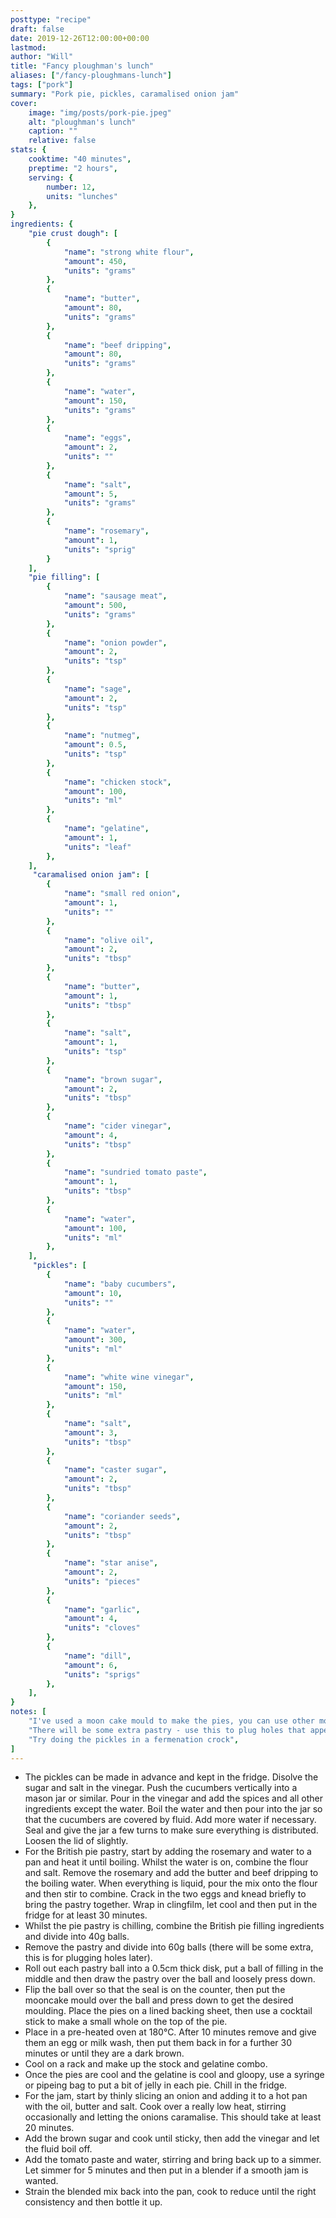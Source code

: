 ```yaml
---
posttype: "recipe"
draft: false
date: 2019-12-26T12:00:00+00:00
lastmod: 
author: "Will"
title: "Fancy ploughman's lunch"
aliases: ["/fancy-ploughmans-lunch"]
tags: ["pork"]
summary: "Pork pie, pickles, caramalised onion jam"
cover:
    image: "img/posts/pork-pie.jpeg"
    alt: "ploughman's lunch"
    caption: ""
    relative: false
stats: {
    cooktime: "40 minutes",
    preptime: "2 hours",
    serving: {
        number: 12,
        units: "lunches"
    },
}
ingredients: {
    "pie crust dough": [
        {
            "name": "strong white flour", 
            "amount": 450, 
            "units": "grams"
        },
        {
            "name": "butter", 
            "amount": 80, 
            "units": "grams"
        },
        {
            "name": "beef dripping", 
            "amount": 80, 
            "units": "grams"
        },
        {
            "name": "water", 
            "amount": 150, 
            "units": "grams"
        },
        {
            "name": "eggs", 
            "amount": 2, 
            "units": ""
        },
        {
            "name": "salt", 
            "amount": 5, 
            "units": "grams"
        },
        {
            "name": "rosemary", 
            "amount": 1, 
            "units": "sprig"            
        }    
    ],
    "pie filling": [
        {
            "name": "sausage meat", 
            "amount": 500, 
            "units": "grams"
        },
        {
            "name": "onion powder", 
            "amount": 2, 
            "units": "tsp"
        },  
        {
            "name": "sage", 
            "amount": 2, 
            "units": "tsp"
        },
        {
            "name": "nutmeg", 
            "amount": 0.5, 
            "units": "tsp"
        },
        {
            "name": "chicken stock", 
            "amount": 100, 
            "units": "ml"
        },
        {
            "name": "gelatine", 
            "amount": 1, 
            "units": "leaf"
        },        
    ],
     "caramalised onion jam": [
        {
            "name": "small red onion", 
            "amount": 1, 
            "units": ""
        },
        {
            "name": "olive oil", 
            "amount": 2, 
            "units": "tbsp"
        },
        {
            "name": "butter", 
            "amount": 1, 
            "units": "tbsp"
        },  
        {
            "name": "salt", 
            "amount": 1, 
            "units": "tsp"
        },
        {
            "name": "brown sugar", 
            "amount": 2, 
            "units": "tbsp"
        },
        {
            "name": "cider vinegar", 
            "amount": 4, 
            "units": "tbsp"
        },
        {
            "name": "sundried tomato paste", 
            "amount": 1, 
            "units": "tbsp"
        },
        {
            "name": "water", 
            "amount": 100, 
            "units": "ml"
        },        
    ],
     "pickles": [
        {
            "name": "baby cucumbers", 
            "amount": 10, 
            "units": ""
        },
        {
            "name": "water", 
            "amount": 300, 
            "units": "ml"
        },
        {
            "name": "white wine vinegar", 
            "amount": 150, 
            "units": "ml"
        },  
        {
            "name": "salt", 
            "amount": 3, 
            "units": "tbsp"
        },
        {
            "name": "caster sugar", 
            "amount": 2, 
            "units": "tbsp"
        },
        {
            "name": "coriander seeds", 
            "amount": 2, 
            "units": "tbsp"
        },
        {
            "name": "star anise", 
            "amount": 2, 
            "units": "pieces"
        },
        {
            "name": "garlic", 
            "amount": 4, 
            "units": "cloves"
        },
        {
            "name": "dill", 
            "amount": 6, 
            "units": "sprigs"
        },        
    ],
}
notes: [
    "I've used a moon cake mould to make the pies, you can use other moulds or freestyle it (if doing this, you can chill the uncovered pie for 30 minutes or so before adding the filling and lid.",
    "There will be some extra pastry - use this to plug holes that appear after you have pressed the pies, then re-press them",
    "Try doing the pickles in a fermenation crock",
]
---
```


* The pickles can be made in advance and kept in the fridge. Disolve the sugar and salt in the vinegar. Push the cucumbers vertically into a mason jar or similar. Pour in the vinegar and add the spices and all other ingredients except the water. Boil the water and then pour into the jar so that the cucumbers are covered by fluid. Add more water if necessary. Seal and give the jar a few turns to make sure everything is distributed. Loosen the lid of slightly.
* For the British pie pastry, start by adding the rosemary and water to a pan and heat it until boiling. Whilst the water is on, combine the flour and salt. Remove the rosemary and add the butter and beef dripping to the boiling water. When everything is liquid, pour the mix onto the flour and then stir to combine. Crack in the two eggs and knead briefly to bring the pastry together. Wrap in clingfilm, let cool and then put in the fridge for at least 30 minutes.
* Whilst the pie pastry is chilling, combine the British pie filling ingredients and divide into 40g balls.
* Remove the pastry and divide into 60g balls (there will be some extra, this is for plugging holes later).
* Roll out each pastry ball into a 0.5cm thick disk, put a ball of filling in the middle and then draw the pastry over the ball and loosely press down.
* Flip the ball over so that the seal is on the counter, then put the mooncake mould over the ball and press down to get the desired moulding. Place the pies on a lined backing sheet, then use a cocktail stick to make a small whole on the top of the pie.
* Place in a pre-heated oven at 180°C. After 10 minutes remove and give them an egg or milk wash, then put them back in for a further 30 minutes or until they are a dark brown.
* Cool on a rack and make up the stock and gelatine combo.
* Once the pies are cool and the gelatine is cool and gloopy, use a syringe or pipeing bag to put a bit of jelly in each pie. Chill in the fridge.
* For the jam, start by thinly slicing an onion and adding it to a hot pan with the oil, butter and salt. Cook over a really low heat, stirring occasionally and letting the onions caramalise. This should take at least 20 minutes.
* Add the brown sugar and cook until sticky, then add the vinegar and let the fluid boil off.
* Add the tomato paste and water, stirring and bring back up to a simmer. Let simmer for 5 minutes and then put in a blender if a smooth jam is wanted.
* Strain the blended mix back into the pan, cook to reduce until the right consistency and then bottle it up.